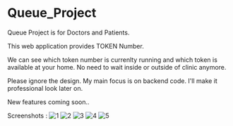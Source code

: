 # Queue_Project

Queue Project is for Doctors and Patients.

This web application provides TOKEN Number.

We can see which token number is currenlty running and which token is available at your home.
No need to wait inside or outside of clinic anymore.

Please ignore the design. My main focus is on backend code. I'll make it professional look later on.

New features coming soon..

Screenshots : ![1](https://user-images.githubusercontent.com/97716515/191570014-a5df2a16-cbeb-49fa-abfb-df380c567773.png)
![2](https://user-images.githubusercontent.com/97716515/191570016-8e5b9b40-68ad-4df8-b048-0cb5eade65ef.png)
![3](https://user-images.githubusercontent.com/97716515/191570019-3a33e33a-d097-487a-bcc6-8fd75b5188dd.png)
![4](https://user-images.githubusercontent.com/97716515/191570020-9465636f-0ee0-436d-b805-6d78e55140dc.png)
![5](https://user-images.githubusercontent.com/97716515/191570022-c7757d95-b44f-4f8a-b94a-02672729375f.png)
 
